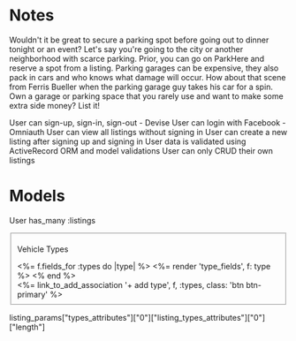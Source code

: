 # Notes

Wouldn't it be great to secure a parking spot before going out to dinner tonight or an event? Let's say you're going to the city or another neighborhood with scarce parking. Prior, you can go on ParkHere and reserve a spot from a listing.
Parking garages can be expensive, they also pack in cars and who knows what damage will occur. How about that scene from Ferris Bueller when the parking garage guy takes his car for a spin.
Own a garage or parking space that you rarely use and want to make some extra side money? List it!

 User can sign-up, sign-in, sign-out - Devise
 User can login with Facebook - Omniauth
 User can view all listings without signing in
 User can create a new listing after signing up and signing in
 User data is validated using ActiveRecord ORM and model validations
 User can only CRUD their own listings

# Models

User
has_many :listings


<div class="form-group">
<fieldset>
  <p>
    Vehicle Types
  </p>
  <%= f.fields_for :types do |type| %>
    <%= render 'type_fields', f: type %>
  <% end %>

  <div class="links">
    <%= link_to_add_association '+ add type', f, :types, class: 'btn btn-primary' %>
  </div>
</fieldset>
</div>

listing_params["types_attributes"]["0"]["listing_types_attributes"]["0"]["length"]
